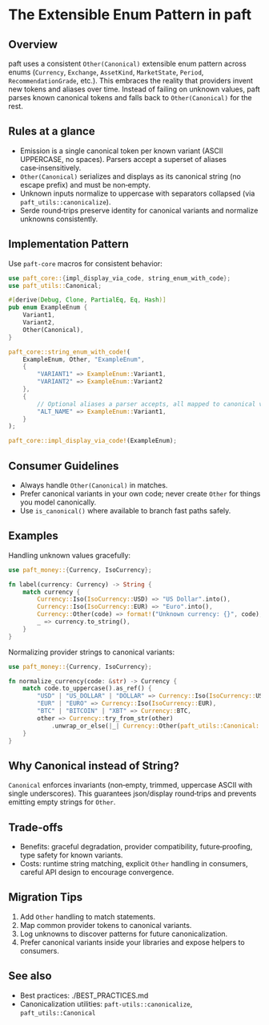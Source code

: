 # The Extensible Enum Pattern in paft

Overview
--------

paft uses a consistent `Other(Canonical)` extensible enum pattern across enums (`Currency`, `Exchange`, `AssetKind`, `MarketState`, `Period`, `RecommendationGrade`, etc.). This embraces the reality that providers invent new tokens and aliases over time. Instead of failing on unknown values, paft parses known canonical tokens and falls back to `Other(Canonical)` for the rest.

Rules at a glance
-----------------

- Emission is a single canonical token per known variant (ASCII UPPERCASE, no spaces). Parsers accept a superset of aliases case‑insensitively.
- `Other(Canonical)` serializes and displays as its canonical string (no escape prefix) and must be non‑empty.
- Unknown inputs normalize to uppercase with separators collapsed (via `paft_utils::canonicalize`).
- Serde round‑trips preserve identity for canonical variants and normalize unknowns consistently.

Implementation Pattern
----------------------

Use `paft-core` macros for consistent behavior:

```rust
use paft_core::{impl_display_via_code, string_enum_with_code};
use paft_utils::Canonical;

#[derive(Debug, Clone, PartialEq, Eq, Hash)]
pub enum ExampleEnum {
    Variant1,
    Variant2,
    Other(Canonical),
}

paft_core::string_enum_with_code!(
    ExampleEnum, Other, "ExampleEnum",
    {
        "VARIANT1" => ExampleEnum::Variant1,
        "VARIANT2" => ExampleEnum::Variant2
    },
    {
        // Optional aliases a parser accepts, all mapped to canonical variants
        "ALT_NAME" => ExampleEnum::Variant1,
    }
);

paft_core::impl_display_via_code!(ExampleEnum);
```

Consumer Guidelines
-------------------

- Always handle `Other(Canonical)` in matches.
- Prefer canonical variants in your own code; never create `Other` for things you model canonically.
- Use `is_canonical()` where available to branch fast paths safely.

Examples
--------

Handling unknown values gracefully:

```rust
use paft_money::{Currency, IsoCurrency};

fn label(currency: Currency) -> String {
    match currency {
        Currency::Iso(IsoCurrency::USD) => "US Dollar".into(),
        Currency::Iso(IsoCurrency::EUR) => "Euro".into(),
        Currency::Other(code) => format!("Unknown currency: {}", code),
        _ => currency.to_string(),
    }
}
```

Normalizing provider strings to canonical variants:

```rust
use paft_money::{Currency, IsoCurrency};

fn normalize_currency(code: &str) -> Currency {
    match code.to_uppercase().as_ref() {
        "USD" | "US_DOLLAR" | "DOLLAR" => Currency::Iso(IsoCurrency::USD),
        "EUR" | "EURO" => Currency::Iso(IsoCurrency::EUR),
        "BTC" | "BITCOIN" | "XBT" => Currency::BTC,
        other => Currency::try_from_str(other)
            .unwrap_or_else(|_| Currency::Other(paft_utils::Canonical::try_new(other).unwrap())),
    }
}
```

Why Canonical instead of String?
-------------------------------

`Canonical` enforces invariants (non‑empty, trimmed, uppercase ASCII with single underscores). This guarantees json/display round‑trips and prevents emitting empty strings for `Other`.

Trade‑offs
----------

- Benefits: graceful degradation, provider compatibility, future‑proofing, type safety for known variants.
- Costs: runtime string matching, explicit `Other` handling in consumers, careful API design to encourage convergence.

Migration Tips
--------------

1. Add `Other` handling to match statements.
2. Map common provider tokens to canonical variants.
3. Log unknowns to discover patterns for future canonicalization.
4. Prefer canonical variants inside your libraries and expose helpers to consumers.

See also
--------

- Best practices: ./BEST_PRACTICES.md
- Canonicalization utilities: `paft-utils::canonicalize`, `paft_utils::Canonical`
